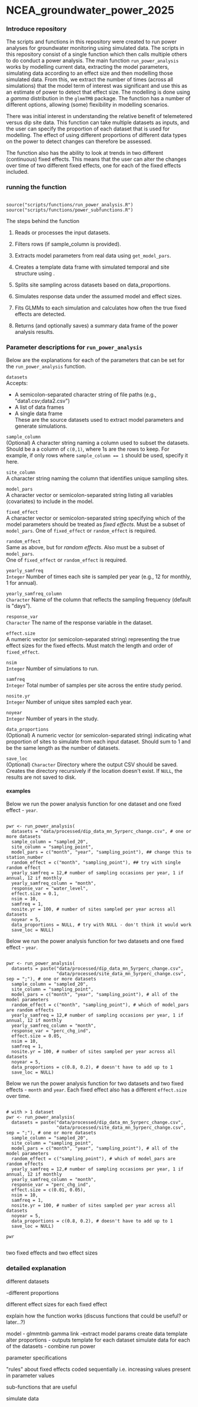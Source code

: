 # NCEA_groundwater_power_2025




### Introduce repository

The scripts and functions in this repository were created to run power analyses for groundwater monitoring using simulated data. The scripts in this repository consist of a single function which then calls multiple others to do conduct a power analysis. The main function `run_power_analysis` works by modelling current data, extracting the model parameters, simulating data according to an effect size and then modelling those simulated data. From this, we extract the number of times (across all simulations) that the model term of interest was significant and use this as an estimate of power to detect that effect size. The modelling is done using a _gamma_ distribution in the `glmmTMB` package. The function has a number of different options, allowing (some) flexibility in modelling scenarios.

There was initial interest in understanding the relative benefit of telemetered versus dip site data. This function can take multiple datasets as inputs, and the user can specify the proportion of each dataset that is used for modelling. The effect of using different proportions of different data types on the power to detect changes can therefore be assessed.

The function also has the ability to look at trends in two different (continuous) fixed effects. This means that the user can alter the changes over time of two different fixed effects, one for each of the fixed effects included.


### running the function

```{r source_scripts}

source("scripts/functions/run_power_analysis.R")
source("scripts/functions/power_subfunctions.R")

```

The steps behind the function

1. Reads or processes the input datasets.

2. Filters rows (if sample_column is provided).

3. Extracts model parameters from real data using `get_model_pars`.

4. Creates a template data frame with simulated temporal and site structure using .

5. Splits site sampling across datasets based on data_proportions.

6. Simulates response data under the assumed model and effect sizes.

7. Fits GLMMs to each simulation and calculates how often the true fixed effects are detected.

8. Returns (and optionally saves) a summary data frame of the power analysis results.



### Parameter descriptions for `run_power_analysis`

Below are the explanations for each of the parameters that can be set for the `run_power_analysis` function.

`datasets`  
Accepts:
- A semicolon-separated character string of file paths (e.g., "data1.csv;data2.csv")
- A list of data frames
- A single data frame  
These are the source datasets used to extract model parameters and generate simulations.

`sample_column`  
(Optional) A character string naming a column used to subset the datasets. Should be a a column of `c(0,1)`, where 1s are the rows to keep. For example, if only rows where `sample_column == 1` should be used, specify it here.

`site_column`  
A character string naming the column that identifies unique sampling sites.

`model_pars`  
A character vector or semicolon-separated string listing all variables (covariates) to include in the model.

`fixed_effect`  
A character vector or semicolon-separated string specifying which of the model parameters should be treated as *fixed effects*. Must be a subset of `model_pars`. One of `fixed_effect` or `random_effect` is required.

`random_effect`  
Same as above, but for *random effects*. Also must be a subset of `model_pars`.  
One of `fixed_effect` or `random_effect` is required.

`yearly_samfreq`  
`Integer` Number of times each site is sampled per year (e.g., 12 for monthly, 1 for annual).

`yearly_samfreq_column`  
`Character` Name of the column that reflects the sampling frequency (default is "days").

`response_var`  
`Character` The name of the response variable in the dataset.

`effect.size`  
A numeric vector (or semicolon-separated string) representing the true effect sizes for the fixed effects. Must match the length and order of `fixed_effect`.

`nsim`  
`Integer` Number of simulations to run.

`samfreq`  
`Integer` Total number of samples per site across the entire study period.

`nosite.yr`  
`Integer` Number of unique sites sampled each year.

`noyear`  
`Integer` Number of years in the study.

`data_proportions`  
(Optional) A numeric vector (or semicolon-separated string) indicating what proportion of sites to simulate from each input dataset. Should sum to 1 and be the same length as the number of datasets.

`save_loc`  
(Optional) `Character` Directory where the output CSV should be saved. Creates the directory recursively if the location doesn't exist. If `NULL`, the results are not saved to disk.


#### examples

Below we run the power analysis function for one dataset and one fixed effect - `year`.

```{r}

pwr <- run_power_analysis(
  datasets = "data/processed/dip_data_mn_5yrperc_change.csv", # one or more datasets
  sample_column = "sampled_20",
  site_column = "sampling_point",
  model_pars = c("month", "year", "sampling_point"), ## change this to station_number
  random_effect = c("month", "sampling_point"), ## try with single random effect
  yearly_samfreq = 12,# number of sampling occasions per year, 1 if annual, 12 if monthly
  yearly_samfreq_column = "month",
  response_var = "water_level",
  effect.size = 0.1,
  nsim = 10,
  samfreq = 1,
  nosite.yr = 100, # number of sites sampled per year across all datasets
  noyear = 5,
  data_proportions = NULL, # try with NULL - don't think it would work
  save_loc = NULL)

```

Below we run the power analysis function for two datasets and one fixed effect - `year`.

```{r}

pwr <- run_power_analysis(
  datasets = paste("data/processed/dip_data_mn_5yrperc_change.csv", 
                   "data/processed/site_data_mn_5yrperc_change.csv", sep = ";"), # one or more datasets
  sample_column = "sampled_20",
  site_column = "sampling_point",
  model_pars = c("month", "year", "sampling_point"), # all of the model parameters
  random_effect = c("month", "sampling_point"), # which of model_pars are random effects
  yearly_samfreq = 12,# number of sampling occasions per year, 1 if annual, 12 if monthly
  yearly_samfreq_column = "month",
  response_var = "perc_chg_ind",
  effect.size = 0.05,
  nsim = 10,
  samfreq = 1,
  nosite.yr = 100, # number of sites sampled per year across all datasets
  noyear = 5,
  data_proportions = c(0.8, 0.2), # doesn't have to add up to 1
  save_loc = NULL)

```

Below we run the power analysis function for two datasets and two fixed effects - `month` and `year`. Each fixed effect also has a different `effect.size` over time.

```{r}

# with > 1 dataset
pwr <- run_power_analysis(
  datasets = paste("data/processed/dip_data_mn_5yrperc_change.csv", 
                   "data/processed/site_data_mn_5yrperc_change.csv", sep = ";"), # one or more datasets
  sample_column = "sampled_20",
  site_column = "sampling_point",
  model_pars = c("month", "year", "sampling_point"), # all of the model parameters
  random_effect = c("sampling_point"), # which of model_pars are random effects
  yearly_samfreq = 12,# number of sampling occasions per year, 1 if annual, 12 if monthly
  yearly_samfreq_column = "month",
  response_var = "perc_chg_ind",
  effect.size = c(0.01, 0.05),
  nsim = 10,
  samfreq = 1,
  nosite.yr = 100, # number of sites sampled per year across all datasets
  noyear = 5,
  data_proportions = c(0.8, 0.2), # doesn't have to add up to 1
  save_loc = NULL)

pwr


```

two fixed effects and two effect sizes


### detailed explanation

different datasets

-different proportions

different effect sizes for each fixed effect


explain how the function works
(discuss functions that could be useful? or later...?)

model - glmmtmb gamma link
-extract model params
create data template
alter proportions - outputs template for each dataset
simulate data for each of the datasets - combine
run power


parameter specifications

"rules" about fixed effects
coded sequentially i.e. increasing values
present in parameter values 







sub-functions that are useful


simulate data

